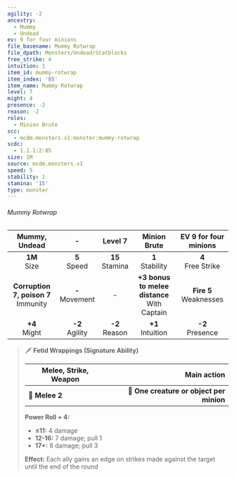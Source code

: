 ```yaml
---
agility: -2
ancestry:
  - Mummy
  - Undead
ev: 9 for four minions
file_basename: Mummy Rotwrap
file_dpath: Monsters/Undead/Statblocks
free_strike: 4
intuition: 1
item_id: mummy-rotwrap
item_index: '85'
item_name: Mummy Rotwrap
level: 7
might: 4
presence: -2
reason: -2
roles:
  - Minion Brute
scc:
  - mcdm.monsters.v1:monster:mummy-rotwrap
scdc:
  - 1.1.1:2:85
size: 1M
source: mcdm.monsters.v1
speed: 5
stability: 1
stamina: '15'
type: monster
---
```


###### Mummy Rotwrap

|              Mummy, Undead               |          -          |       Level 7       |                   Minion Brute                   |   EV 9 for four minions    |
| :--------------------------------------: | :-----------------: | :-----------------: | :----------------------------------------------: | :------------------------: |
|             **1M**<br/> Size             |  **5**<br/> Speed   | **15**<br/> Stamina |               **1**<br/> Stability               |   **4**<br/> Free Strike   |
| **Corruption 7, poison 7**<br/> Immunity | **-**<br/> Movement |          -          | **+3 bonus to melee distance**<br/> With Captain | **Fire 5**<br/> Weaknesses |
|            **+4**<br/> Might             | **-2**<br/> Agility | **-2**<br/> Reason  |              **+1**<br/> Intuition               |    **-2**<br/> Presence    |

<!-- -->
> 🗡 **Fetid Wrappings (Signature Ability)**
>
> | **Melee, Strike, Weapon** |                          **Main action** |
> | ------------------------- | ---------------------------------------: |
> | **📏 Melee 2**            | **🎯 One creature or object per minion** |
>
> **Power Roll + 4:**
>
> - **≤11:** 4 damage
> - **12-16:** 7 damage; pull 1
> - **17+:** 8 damage; pull 3
>
> **Effect:** Each ally gains an edge on strikes made against the target until the end of the round
